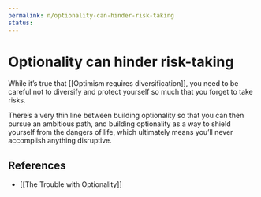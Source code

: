 ```yaml
---
permalink: n/optionality-can-hinder-risk-taking
status: 
---
```

# Optionality can hinder risk-taking

While it’s true that [[Optimism requires diversification]], you need to be careful not to diversify and protect yourself so much that you forget to take risks.

There’s a very thin line between building optionality so that you can then pursue an ambitious path, and building optionality as a way to shield yourself from the dangers of life, which ultimately means you’ll never accomplish anything disruptive.

## References

- [[The Trouble with Optionality]]
